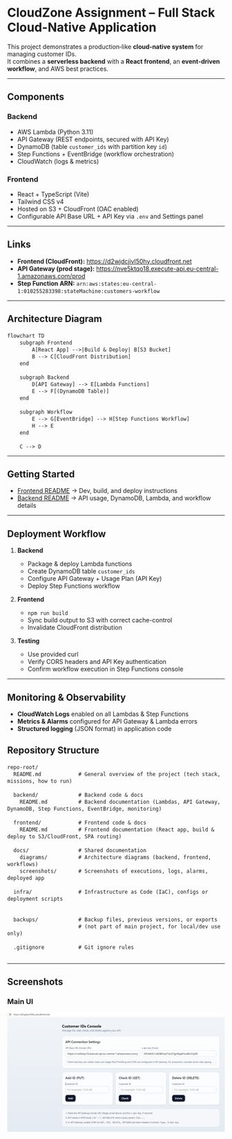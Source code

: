 # CloudZone Assignment – Full Stack Cloud-Native Application

This project demonstrates a production‑like **cloud‑native system** for managing customer IDs.  
It combines a **serverless backend** with a **React frontend**, an **event‑driven workflow**, and AWS best practices.

---

## Components

### Backend

- AWS Lambda (Python 3.11)
- API Gateway (REST endpoints, secured with API Key)
- DynamoDB (table `customer_ids` with partition key `id`)
- Step Functions + EventBridge (workflow orchestration)
- CloudWatch (logs & metrics)

### Frontend

- React + TypeScript (Vite)
- Tailwind CSS v4
- Hosted on S3 + CloudFront (OAC enabled)
- Configurable API Base URL + API Key via `.env` and Settings panel

---

## Links

- **Frontend (CloudFront):** https://d2wjdcjivl50hy.cloudfront.net
- **API Gateway (prod stage):** https://nve5ktqo18.execute-api.eu-central-1.amazonaws.com/prod
- **Step Function ARN:** `arn:aws:states:eu-central-1:010255283398:stateMachine:customers-workflow`

---

## Architecture Diagram

```mermaid
flowchart TD
    subgraph Frontend
        A[React App] -->|Build & Deploy| B[S3 Bucket]
        B --> C[CloudFront Distribution]
    end

    subgraph Backend
        D[API Gateway] --> E[Lambda Functions]
        E --> F[(DynamoDB Table)]
    end

    subgraph Workflow
        E --> G[EventBridge] --> H[Step Functions Workflow]
        H --> E
    end

    C --> D
```

---

## Getting Started

- [Frontend README](./frontend/README.md) → Dev, build, and deploy instructions
- [Backend README](./backend/README.md) → API usage, DynamoDB, Lambda, and workflow details

---

## Deployment Workflow

1. **Backend**

   - Package & deploy Lambda functions
   - Create DynamoDB table `customer_ids`
   - Configure API Gateway + Usage Plan (API Key)
   - Deploy Step Functions workflow

2. **Frontend**

   - `npm run build`
   - Sync build output to S3 with correct cache-control
   - Invalidate CloudFront distribution

3. **Testing**
   - Use provided curl
   - Verify CORS headers and API Key authentication
   - Confirm workflow execution in Step Functions console

---

## Monitoring & Observability

- **CloudWatch Logs** enabled on all Lambdas & Step Functions
- **Metrics & Alarms** configured for API Gateway & Lambda errors
- **Structured logging** (JSON format) in application code

## Repository Structure

```
repo-root/
  README.md            # General overview of the project (tech stack, missions, how to run)

  backend/             # Backend code & docs
    README.md          # Backend documentation (Lambdas, API Gateway, DynamoDB, Step Functions, EventBridge, monitoring)

  frontend/            # Frontend code & docs
    README.md          # Frontend documentation (React app, build & deploy to S3/CloudFront, SPA routing)

  docs/                # Shared documentation
    diagrams/          # Architecture diagrams (backend, frontend, workflows)
    screenshots/       # Screenshots of executions, logs, alarms, deployed app

  infra/               # Infrastructure as Code (IaC), configs or deployment scripts


  backups/             # Backup files, previous versions, or exports
                       # (not part of main project, for local/dev use only)

  .gitignore           # Git ignore rules


```

---

## Screenshots

### Main UI

![FR](./frontend/src/assets/Screenshot%202025-09-20%20222428.png)
